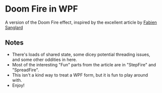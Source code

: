 # Doom Fire in WPF

A version of the Doom Fire effect, inspired by the excellent article by [Fabien Sanglard](http://fabiensanglard.net/doom_fire_psx/)

## Notes
- There's loads of shared state, some dicey potential threading issues, and some other oddities in here.
- Most of the interesting "Fun" parts from the article are in "StepFire" and "SpreadFire".
- This isn't a kind way to treat a WPF form, but it is fun to play around with. 
- Enjoy!
